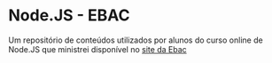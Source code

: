 # Node.JS - EBAC

Um repositório de conteúdos utilizados por alunos do curso online de Node.JS que ministrei disponível no [site da Ebac](https://ebaconline.com.br/)
